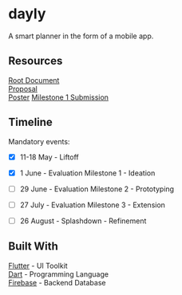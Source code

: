 # dayly
A smart planner in the form of a mobile app.

## Resources
[Root Document](https://docs.google.com/document/d/1Wapib8dYOP_gKQft_BRPQViQaZkGyq15EofuNCDpVCQ/edit)  
[Proposal](https://docs.google.com/document/d/1igmVL5-dhH8DqmlhI6OwF6UagX08Vwv3uPCLREm6P3k/edit)  
[Poster](https://docs.google.com/presentation/d/1g8ZDNi-oKQqYzvc-KzgVKBzx87LDTDz7eYr7UCtCrYM/edit?ts=5eba70e6)                           [Milestone 1 Submission](https://docs.google.com/document/d/1oGexRG2LgFkpq9dDR_5lL1ANllLziGcYAKQvQ5vipUU/edit?usp=sharing) 

## Timeline
Mandatory events:
- [x] 11-18 May - Liftoff
- [x] 1 June - Evaluation Milestone 1 - Ideation
- [ ] 29 June - Evaluation Milestone 2 - Prototyping
- [ ] 27 July - Evaluation Milestone 3 - Extension
- [ ] 26 August - Splashdown - Refinement


## Built With

 [Flutter](https://flutter.dev/) - UI Toolkit  
 [Dart](https://dart.dev/) - Programming Language  
 [Firebase](https://firebase.google.com/) - Backend Database 
